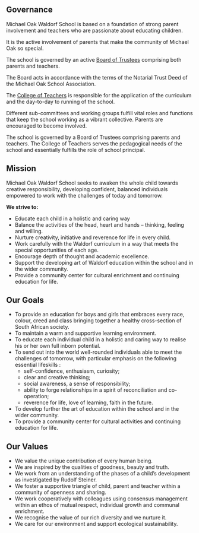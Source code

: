 ## Governance

Michael Oak Waldorf School is based on a foundation of strong parent involvement and teachers who are passionate about educating children.

It is the active involvement of parents that make the community of Michael Oak so special.

The school is governed by an active [Board of Trustees](/about/working_groups#board-of-trustees) comprising both parents and teachers. 

The Board acts in accordance with the terms of the Notarial Trust Deed of the Michael Oak School Association.

The [College of Teachers](/about/working_groups#college-of-teachers) is responsible for the application of the curriculum and the day-to-day to running of the school.

Different sub-committees and working groups fulfill vital roles and functions that keep the school working as a vibrant collective. Parents are encouraged to become involved.

The school is governed by a Board of Trustees comprising parents and teachers. The College of Teachers serves the pedagogical needs of the school and essentially fulfills the role of school principal.

## Mission 

Michael Oak Waldorf School seeks to awaken the whole child towards creative responsibility, developing confident, balanced individuals empowered to work with the challenges of today and tomorrow.

**We strive to:**

- Educate each child in a holistic and caring way
- Balance the activities of the head, heart and hands – thinking, feeling and willing.
- Nurture creativity, initiative and reverence for life in every child.
- Work carefully with the Waldorf curriculum in a way that meets the special opportunities of each age.
- Encourage depth of thought and academic excellence.
- Support the developing art of Waldorf education within the school and in the wider community.
- Provide a community center for cultural enrichment and continuing education for life.

## Our Goals
- To provide an education for boys and girls that embraces every race, colour, creed and class bringing together a healthy cross-section of South African society.
- To maintain a warm and supportive learning environment.
- To educate each individual child in a holistic and caring way to realise his or her own full inborn potential.
- To send out into the world well-rounded individuals able to meet the challenges of tomorrow, with particular emphasis on the following essential lifeskills :
    - self-confidence, enthusiasm, curiosity;
    - clear and creative thinking;
    - social awareness, a sense of responsibility;
    - ability to forge relationships in a spirit of reconciliation and co-operation;
    - reverence for life, love of learning, faith in the future.
- To develop further the art of education within the school and in the wider community.
- To provide a community center for cultural activities and continuing education for life.

## Our Values

- We value the unique contribution of every human being.
- We are inspired by the qualities of goodness, beauty and truth.
- We work from an understanding of the phases of a child’s development as investigated by Rudolf Steiner.
- We foster a supportive triangle of child, parent and teacher within a community of openness and sharing.
- We work cooperatively with colleagues using consensus management within an ethos of mutual respect, individual growth and communal enrichment.
- We recognise the value of our rich diversity and we nurture it.
- We care for our environment and support ecological sustainability.